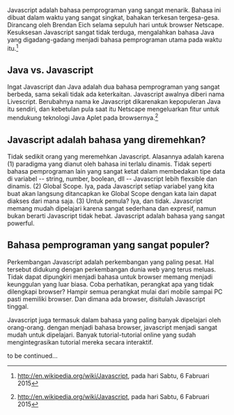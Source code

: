 

Javascript adalah bahasa pemprograman yang sangat menarik. Bahasa ini dibuat dalam waktu yang sangat singkat, bahakan terkesan tergesa-gesa. Dirancang oleh Brendan Eich selama sepuluh hari untuk browser Netscape. Kesuksesan Javascript sangat tidak terduga, mengalahkan bahasa Java yang digadang-gadang menjadi bahasa pemprograman utama pada waktu itu.[^wikipedia] 

## Java vs. Javascript

Ingat Javascript dan Java adalah dua bahasa pemprograman yang sangat berbeda, sama sekali tidak ada keterkaitan. Javascript awalnya diberi nama Livescript. Berubahnya nama ke Javascript dikarenakan kepopuleran Java itu sendiri, dan kebetulan pula saat itu Netscape mengeluarkan fitur untuk mendukung teknologi Java Aplet pada browsernya.[^wikipedia]

## Javascript adalah bahasa yang diremehkan?

Tidak sedikit orang yang meremehkan Javascript. Alasannya adalah karena (1) paradigma yang dianut oleh bahasa ini terlalu dinamis. Tidak seperti bahasa pemprograman lain yang sangat ketat dalam membedakan tipe data di variabel -- string, number, boolean, dll -- Javascript lebih flexsible dan dinamis. (2) Global Scope. Iya, pada Javascript setiap variabel yang kita buat akan langsung ditancapkan ke Global Scope dengan kata lain dapat diakses dari mana saja. (3) Untuk pemula? Iya, dan tidak. Javascript memang mudah dipelajari karena sangat sederhana dan expresif, namun bukan berarti Javascript tidak hebat. Javascript adalah bahasa yang sangat powerful.

## Bahasa pemprograman yang sangat populer?

Perkembangan Javascript adalah perkembangan yang paling pesat. Hal tersebut didukung dengan perkembangan dunia web yang terus meluas. Tidak dapat dipungkiri menjadi bahasa untuk browser memang menjadi keunggulan yang luar biasa. Coba perhatikan, perangkat apa yang tidak dilengkapi browser? Hampir semua perangkat mulai dari mobile sampai PC pasti memiliki browser. Dan dimana ada browser, disitulah Javascript tinggal.

Javascript juga termasuk dalam bahasa yang paling banyak dipelajari oleh orang-orang. dengan menjadi bahasa browser, javascript menjadi sangat mudah untuk dipelajari. Banyak tutorial-tutorial online yang sudah mengintegrasikan tutorial mereka secara interaktif.

to be continued...

[^wikipedia]: http://en.wikipedia.org/wiki/Javascript, pada hari Sabtu, 6 Fabruari 2015